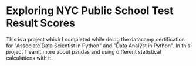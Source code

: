 # Exploring NYC Public School Test Result Scores

This is a project which I completed while doing the datacamp certification for "Associate Data Scientist in Python" and "Data Analyst in Python". In this project I learnt more about pandas and using different statistical calculations with it.
